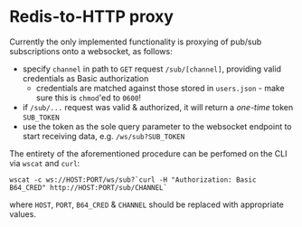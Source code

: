 # Redis-to-HTTP proxy

Currently the only implemented functionality is proxying of pub/sub subscriptions onto a websocket, as follows:

* specify `channel` in path to `GET` request `/sub/[channel]`, providing valid credentials as Basic authorization
  * credentials are matched against those stored in `users.json` - make sure this is `chmod`'ed to `0600`!
* if `/sub/...` request was valid & authorized, it will return a *one-time* token `SUB_TOKEN`
* use the token as the sole query parameter to the websocket endpoint to start receiving data, e.g. `/ws/sub?SUB_TOKEN`

The entirety of the aforementioned procedure can be perfomed on the CLI via `wscat` and `curl`:

```
wscat -c ws://HOST:PORT/ws/sub?`curl -H "Authorization: Basic B64_CRED" http://HOST:PORT/sub/CHANNEL`
```

where `HOST`, `PORT`, `B64_CRED` & `CHANNEL` should be replaced with appropriate values.

